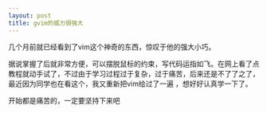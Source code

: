 ```yaml
---
layout: post
title: gvim的威力很强大
---
```


几个月前就已经看到了vim这个神奇的东西，惊叹于他的强大小巧。

据说掌握了后就非常方便，可以摆脱鼠标的约束，写代码运指如飞。在网上看了点教程就动手试了，不过由于学习过程过于复杂，过于痛苦，后来还是不了了之了，最近因为同学也在看这个，我又重新把vim给过了一遍 ，想好好认真学一下了。

开始都是痛苦的，一定要坚持下来吧
